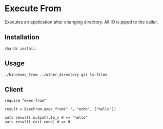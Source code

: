 # Execute From

Executes an application after changing directory.
All IO is piped to the caller.

## Installation

`shards install`

## Usage

`./bin/exec_from ../other_directory git ls-files`

## Client

```crystal
require "exec-from"

result = ExecFrom.exec_from(".", "echo", ["hello"])

puts result[:output].to_s # => "hello"
puts result[:exit_code] # => 0
```
